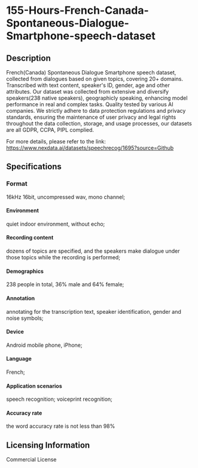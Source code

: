# 155-Hours-French-Canada-Spontaneous-Dialogue-Smartphone-speech-dataset

## Description
French(Canada) Spontaneous Dialogue Smartphone speech dataset, collected from dialogues based on given topics, covering 20+ domains. Transcribed with text content, speaker's ID, gender, age and other attributes. Our dataset was collected from extensive and diversify speakers(238 native speakers), geographicly speaking, enhancing model performance in real and complex tasks. Quality tested by various AI companies. We strictly adhere to data protection regulations and privacy standards, ensuring the maintenance of user privacy and legal rights throughout the data collection, storage, and usage processes, our datasets are all GDPR, CCPA, PIPL complied.

For more details, please refer to the link: https://www.nexdata.ai/datasets/speechrecog/1695?source=Github


## Specifications

### Format
16kHz 16bit, uncompressed wav, mono channel;
#### Environment
quiet indoor environment, without echo;
#### Recording content
dozens of topics are specified, and the speakers make dialogue under those topics while the recording is performed;
#### Demographics
238 people in total, 36% male and 64% female;
#### Annotation
annotating for the transcription text, speaker identification, gender and noise symbols;
#### Device
Android mobile phone, iPhone;
#### Language
French;
#### Application scenarios
speech recognition; voiceprint recognition;
#### Accuracy rate
the word accuracy rate is not less than 98%

## Licensing Information
Commercial License

